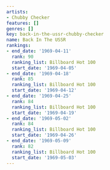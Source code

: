 ```yaml
---
artists:
- Chubby Checker
features: []
genres: []
key: back-in-the-ussr-chubby-checker
name: Back In The USSR
rankings:
- end_date: '1969-04-11'
  rank: 90
  ranking_list: Billboard Hot 100
  start_date: '1969-04-05'
- end_date: '1969-04-18'
  rank: 85
  ranking_list: Billboard Hot 100
  start_date: '1969-04-12'
- end_date: '1969-04-25'
  rank: 84
  ranking_list: Billboard Hot 100
  start_date: '1969-04-19'
- end_date: '1969-05-02'
  rank: 84
  ranking_list: Billboard Hot 100
  start_date: '1969-04-26'
- end_date: '1969-05-09'
  rank: 82
  ranking_list: Billboard Hot 100
  start_date: '1969-05-03'
---
```


